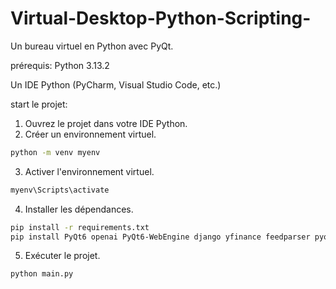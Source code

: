 # Virtual-Desktop-Python-Scripting-
Un bureau virtuel en Python avec PyQt.

prérequis:
Python 3.13.2

Un IDE Python (PyCharm, Visual Studio Code, etc.)

start le projet:
1. Ouvrez le projet dans votre IDE Python.
2. Créer un environnement virtuel.
```bash
python -m venv myenv
```
3. Activer l'environnement virtuel.
```bash
myenv\Scripts\activate
```
4. Installer les dépendances.
```bash
pip install -r requirements.txt
pip install PyQt6 openai PyQt6-WebEngine django yfinance feedparser pyqtgraph
```
5. Exécuter le projet.
```bash
python main.py
```
